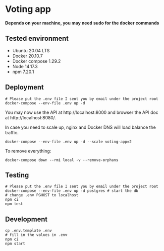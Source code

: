 # Voting app
**Depends on your machine, you may need sudo for the docker commands**
## Tested environment
* Ubuntu 20.04 LTS
* Docker 20.10.7
* Docker compose 1.29.2
* Node 14.17.3
* npm 7.20.1
## Deployment
```
# Please put the .env file I sent you by email under the project root
docker-compose --env-file .env up -d
```
You may now use the API at http://localhost:8000 and browser the API doc at http://localhost:8080/.

In case you need to scale up, nginx and Docker DNS will load balance the traffic.
```
docker-compose --env-file .env up -d --scale voting-app=2
```
To remove everything:
```
docker-compose down --rmi local -v --remove-orphans
```

## Testing
```
# Please put the .env file I sent you by email under the project root
docker-compose --env-file .env up -d postgres # start the db
# change .env PGHOST to localhost
npm ci
npm test
```

## Development
```
cp .env.template .env
# fill in the values in .env
npm ci
npm start
```
